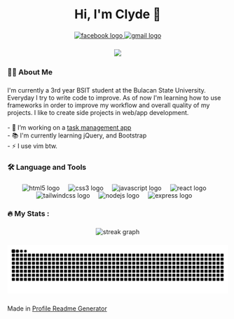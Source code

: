 ###

<h1 align="center">Hi, I'm Clyde 👋</h1>

###

<div align="center">
  <a href="https://www.facebook.com/clydemondero24">
    <img src="https://img.shields.io/static/v1?message=Facebook&logo=facebook&label=&color=1877F2&logoColor=white&labelColor=&style=for-the-badge" height="25" alt="facebook logo"  />
  </a>
  <a href="https://mail.google.com/mail/u/0/#inbox?compose=DmwnWrRnZfTcGkXQbJDSvsZjRwlVgTdTTmZZmsDxZhxvHZDvntWlNpFhrJslKnrRlwFQztWpfzZl">
    <img src="https://img.shields.io/static/v1?message=Gmail&logo=gmail&label=&color=D14836&logoColor=white&labelColor=&style=for-the-badge" height="25" alt="gmail logo"  />
  </a>
</div>

###

<div align="center">
  <img src="https://visitor-badge.laobi.icu/badge?page_id=ClydeMondero.ClydeMondero&"  />
</div>

###

<h3 align="left">👨‍💻  About Me</h3>

###

<p align="left">I'm currently a 3rd year BSIT student at the Bulacan State University. Everyday I try to write code to improve. As of now I'm learning how to use frameworks in order to improve my workflow and overall quality of my projects. I like to create side projects in web/app development.<br><br>- 🔭 I’m working on a <a href="https://github.com/ClydeMondero/task-management-app">task management app</a><br>- 📚 I'm currently learning jQuery, and Bootstrap<br>- ⚡ I use vim btw.</p>

###

<h3 align="left">🛠 Language and Tools</h3>

###

<div align="center">
  <img src="https://skillicons.dev/icons?i=html" height="40" alt="html5 logo"  />
  <img width="12" />
  <img src="https://skillicons.dev/icons?i=css" height="40" alt="css3 logo"  />
  <img width="12" />
  <img src="https://skillicons.dev/icons?i=js" height="40" alt="javascript logo"  />
  <img width="12" />
  <img src="https://skillicons.dev/icons?i=react" height="40" alt="react logo"  />
  <img width="12" />
  <img src="https://skillicons.dev/icons?i=tailwind" height="40" alt="tailwindcss logo"  />
  <img width="12" />
  <img src="https://skillicons.dev/icons?i=nodejs" height="40" alt="nodejs logo"  />
  <img width="12" />
  <img src="https://skillicons.dev/icons?i=express" height="40" alt="express logo"  />
  <img width="12" />
</div>

###

<h3 align="left">🔥   My Stats :</h3>

###

<div align="center">
  <img src="https://streak-stats.demolab.com?user=ClydeMondero&locale=en&mode=daily&theme=dark&hide_border=false&border_radius=5&order=3" height="220" alt="streak graph"  />
</div>

###

<div align="center">
  <img src="https://raw.githubusercontent.com/ClydeMondero/ClydeMondero/output/snake.svg" alt="Snake animation" />
</div>

###

<div align="left">
  <p>Made in <a href="https://profile-readme-generator.com">Profile Readme Generator</a></p>
</div>
